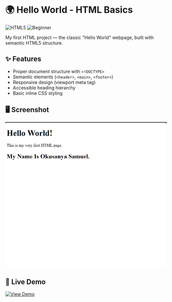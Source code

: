 # 🌍 Hello World - HTML Basics

![HTML5](https://img.shields.io/badge/HTML5-E34F26?style=flat&logo=html5&logoColor=white)
![Beginner](https://img.shields.io/badge/Level-Beginner-green)

My first HTML project — the classic "Hello World" webpage, built with semantic HTML5 structure.

## ✨ Features
- Proper document structure with `<!DOCTYPE>`
- Semantic elements (`<header>`, `<main>`, `<footer>`)
- Responsive design (viewport meta tag)
- Accessible heading hierarchy
- Basic inline CSS styling

## 🖥️ Screenshot
<p align="center">
  <img src="screenshot.png" alt="Hello World preview" width="600">
</p>

## 🚀 Live Demo
[![View Demo](https://img.shields.io/badge/View-Live_Demo-blue?style=for-the-badge&logo=github)](https://saintsamuelle.github.io/FRONTEND-LEARNING-PROGRESS/HTML/Basic-syntax/Helloworld/index.html)


